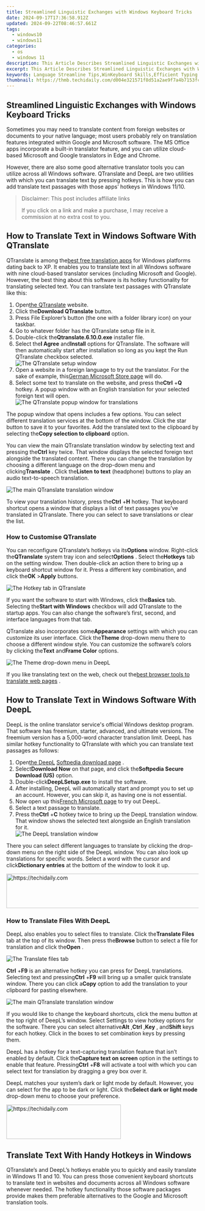 ```yaml
---
title: Streamlined Linguistic Exchanges with Windows Keyboard Tricks
date: 2024-09-17T17:36:58.912Z
updated: 2024-09-22T08:46:57.661Z
tags:
  - windows10
  - windows11
categories:
  - os
  - windows 11
description: This Article Describes Streamlined Linguistic Exchanges with Windows Keyboard Tricks
excerpt: This Article Describes Streamlined Linguistic Exchanges with Windows Keyboard Tricks
keywords: Language Streamline Tips,WinKeyboard Skills,Efficient Typing Hacks,Window Key Techniques,Linguistic Speed Boost,Type Windows Tricks,Optimized Key Use
thumbnail: https://thmb.techidaily.com/d004e321571f8d51a2ae9f7a4b7153fccec7b768f103127dc57e6f31d9323935.jpg
---
```


## Streamlined Linguistic Exchanges with Windows Keyboard Tricks

 Sometimes you may need to translate content from foreign websites or documents to your native language; most users probably rely on translation features integrated within Google and Microsoft software. The MS Office apps incorporate a built-in translator feature, and you can utilize cloud-based Microsoft and Google translators in Edge and Chrome.

 However, there are also some good alternative translator tools you can utilize across all Windows software. QTranslate and DeepL are two utilities with which you can translate text by pressing hotkeys. This is how you can add translate text passages with those apps’ hotkeys in Windows 11/10.

>  Disclaimer: This post includes affiliate links
>
>  If you click on a link and make a purchase, I may receive a commission at no extra cost to you.
>

## How to Translate Text in Windows Software With QTranslate

 QTranslate is among the[best free translation apps](https://www.makeuseof.com/windows-free-translator-apps/) for Windows platforms dating back to XP. It enables you to translate text in all Windows software with nine cloud-based translator services (including Microsoft and Google). However, the best thing about this software is its hotkey functionality for translating selected text. You can translate text passages with QTranslate like this:

1. Open[the QTranslate](http://quest-app.appspot.com/home) website.
2. Click the**Download QTranslate** button.
3. Press File Explorer’s button (the one with a folder library icon) on your taskbar.
4. Go to whatever folder has the QTranslate setup file in it.
5. Double-click the**Qtranslate.6.10.0.exe** installer file.
6. Select the**I Agree** and**Install** options for QTranslate. The software will then automatically start after installation so long as you kept the Run QTranslate checkbox selected.  
![The QTranslate setup window](https://static1.makeuseofimages.com/wordpress/wp-content/uploads/2022/12/the-qtranslate-setup-window.jpg)
7. Open a website in a foreign language to try out the translator. For the sake of example, this[German Microsoft Store page](https://www.microsoft.com/de-de/store/b/microsoftunddu) will do.
8. Select some text to translate on the website, and press the**Ctrl** +**Q** hotkey. A popup window with an English translation for your selected foreign text will open.  
![The QTranslate popup window for translations](https://static1.makeuseofimages.com/wordpress/wp-content/uploads/2022/12/qtranslate-popup-window.jpg)

 The popup window that opens includes a few options. You can select different translation services at the bottom of the window. Click the star button to save it to your favorites. Add the translated text to the clipboard by selecting the**Copy selection to clipboard** option.

 You can view the main QTranslate translation window by selecting text and pressing the**Ctrl** key twice. That window displays the selected foreign text alongside the translated content. There you can change the translation by choosing a different language on the drop-down menu and clicking**Translate** . Click the**Listen** **to text** (headphone) buttons to play an audio text-to-speech translation.

![The main QTranslate translation window](https://static1.makeuseofimages.com/wordpress/wp-content/uploads/2022/12/the-main-qtranslate-window.jpg)

 To view your translation history, press the**Ctrl** +**H** hotkey. That keyboard shortcut opens a window that displays a list of text passages you’ve translated in QTranslate. There you can select to save translations or clear the list.

### How to Customise QTranslate

 You can reconfigure QTranslate’s hotkeys via its**Options** window. Right-click the**QTranslate** system tray icon and select**Options** . Select the**Hotkeys** tab on the setting window. Then double-click an action there to bring up a keyboard shortcut window for it. Press a different key combination, and click the**OK** \>**Apply** buttons.

![The Hotkey tab in QTranslate](https://static1.makeuseofimages.com/wordpress/wp-content/uploads/2022/12/the-hotkey-tab.jpg)

 If you want the software to start with Windows, click the**Basics** tab. Selecting the**Start with Windows** checkbox will add QTranslate to the startup apps. You can also change the software’s first, second, and interface languages from that tab.

 QTranslate also incorporates some**Appearance** settings with which you can customize its user interface. Click the**Theme** drop-down menu there to choose a different window style. You can customize the software’s colors by clicking the**Text** and**Frame Color** options.

![The Theme drop-down menu in DeepL](https://static1.makeuseofimages.com/wordpress/wp-content/uploads/2022/12/the-theme-drop-down-menu.jpg)

 If you like translating text on the web, check out the[best browser tools to translate web pages](https://www.makeuseof.com/tag/10-top-browser-tools-translate-web-pages/) .

## How to Translate Text in Windows Software With DeepL

 DeepL is the online translator service's official Windows desktop program. That software has freemium, starter, advanced, and ultimate versions. The freemium version has a 5,000-word character translation limit. DeepL has similar hotkey functionality to QTranslate with which you can translate text passages as follows:

1. Open[the DeepL](https://www.softpedia.com/get/Office-tools/Other-Office-Tools/DeepL.shtml) [Softpedia download page](http://www.softpedia.com/get/Office-tools/Other-Office-Tools/DeepL.shtml) .
2. Select**Download Now** on that page, and click the**Softpedia Secure Download (US)** option.
3. Double-click**DeepLSetup.exe** to install the software.
4. After installing, DeepL will automatically start and prompt you to set up an account. However, you can skip it, as having one is not essential.
5. Now open up this[French Microsoft page](https://www.microsoft.com/fr-fr/store/b/home%E2%80%AF%E2%80%AF) to try out DeepL.
6. Select a text passage to translate.
7. Press the**Ctrl** +**C** hotkey twice to bring up the DeepL translation window. That window shows the selected text alongside an English translation for it.  
![The DeepL translation window](https://static1.makeuseofimages.com/wordpress/wp-content/uploads/2022/12/the-deepl-translation-window.jpg)

 There you can select different languages to translate by clicking the drop-down menu on the right side of the DeepL window. You can also look up translations for specific words. Select a word with the cursor and click**Dictionary entries** at the bottom of the window to look it up.

<!-- affiliate ads begin -->
<a href="https://imp.i357552.net/c/5597632/857865/11832" target="_top" id="857865">
  <img src="//a.impactradius-go.com/display-ad/11832-857865" border="0" alt="https://techidaily.com" width="728" height="90"/>
</a>
<img height="0" width="0" src="https://imp.i357552.net/i/5597632/857865/11832" style="position:absolute;visibility:hidden;" border="0" />
<!-- affiliate ads end -->

### How to Translate Files With DeepL

 DeepL also enables you to select files to translate. Click the**Translate Files** tab at the top of its window. Then press the**Browse** button to select a file for translation and click the**Open** .

![The Translate files tab](https://static1.makeuseofimages.com/wordpress/wp-content/uploads/2022/12/the-translate-files-tab.jpg)

**Ctrl** +**F9** is an alternative hotkey you can press for DeepL translations. Selecting text and pressing**Ctrl** +**F9** will bring up a smaller quick translate window. There you can click a**Copy** option to add the translation to your clipboard for pasting elsewhere.

![The main QTranslate translation window](https://static1.makeuseofimages.com/wordpress/wp-content/uploads/2022/12/the-main-qtranslate-window.jpg)

 If you would like to change the keyboard shortcuts, click the menu button at the top right of DeepL’s window. Select Settings to view hotkey options for the software. There you can select alternative**Alt** ,**Ctrl** ,**Key** , and**Shift** keys for each hotkey. Click in the boxes to set combination keys by pressing them.

 DeepL has a hotkey for a text-capturing translation feature that isn’t enabled by default. Click the**Capture text on screen** option in the settings to enable that feature. Pressing**Ctrl** +**F8** will activate a tool with which you can select text for translation by dragging a grey box over it.

 DeepL matches your system’s dark or light mode by default. However, you can select for the app to be dark or light. Click the**Select dark or light mode** drop-down menu to choose your preference.

<!-- affiliate ads begin -->
<a href="https://aligracehair.sjv.io/c/5597632/1880972/19272" target="_top" id="1880972">
  <img src="//a.impactradius-go.com/display-ad/19272-1880972" border="0" alt="https://techidaily.com" width="300" height="90"/>
</a>
<img height="0" width="0" src="https://aligracehair.sjv.io/i/5597632/1880972/19272" style="position:absolute;visibility:hidden;" border="0" />
<!-- affiliate ads end -->

## Translate Text With Handy Hotkeys in Windows

 QTranslate’s and DeepL’s hotkeys enable you to quickly and easily translate in Windows 11 and 10\. You can press those convenient keyboard shortcuts to translate text in websites and documents across all Windows software whenever needed. The hotkey functionality those software packages provide makes them preferable alternatives to the Google and Microsoft translation tools.

<ins class="adsbygoogle"
     style="display:block"
     data-ad-format="autorelaxed"
     data-ad-client="ca-pub-7571918770474297"
     data-ad-slot="1223367746"></ins>

<ins class="adsbygoogle"
     style="display:block"
     data-ad-client="ca-pub-7571918770474297"
     data-ad-slot="8358498916"
     data-ad-format="auto"
     data-full-width-responsive="true"></ins>



